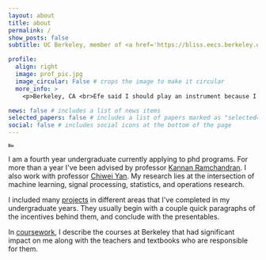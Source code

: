 ```yaml
---
layout: about
title: about
permalink: /
show_posts: false
subtitle: UC Berkeley, member of <a href='https://bliss.eecs.berkeley.edu/'>Berkeley Laboratory for Information and System Sciences</a> (BLISS). <br> jingxing.wang@berkeley.edu

profile:
  align: right
  image: prof_pic.jpg
  image_circular: False # crops the image to make it circular
  more_info: >
    <p>Berkeley, CA <br>Efe said I should play an instrument because I look like a rockstar.</p>

news: false # includes a list of news items
selected_papers: false # includes a list of papers marked as "selected={true}"
social: false # includes social icons at the bottom of the page
---
```


<h1 style="font-size:7">Bio</h1>

I am a fourth year undergraduate currently applying to phd programs. For more than a year I've been advised by professor <a href='https://people.eecs.berkeley.edu/~kannanr/'> Kannan Ramchandran</a>. I also work with professor <a href='https://yanchiwei.github.io/'> Chiwei Yan</a>. My research lies at the intersection of machine learning, signal processing, statistics, and operations research.

I included many <a href='https://wjingxing.github.io/projects/'>projects</a> in different areas that I've completed in my undergraduate years. They usually begin with a couple quick paragraphs of the incentives behind them, and conclude with the presentables.

In <a href='https://wjingxing.github.io/coursework/'>coursework</a>, I describe the courses at Berkeley that had significant impact on me along with the teachers and textbooks who are responsible for them.
